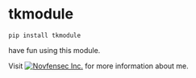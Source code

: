 # tkmodule
<pre><code>pip install tkmodule</code></pre>

have fun using this module.

Visit [![Novfensec Inc.](https://novfensec.vercel.app/static/newsite/img/favicon.055601b5b545.png)](https://novfensec.vercel.app/) for more information about me.
